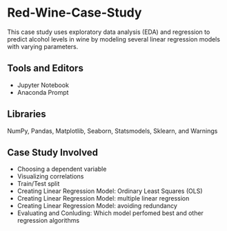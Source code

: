 # Red-Wine-Case-Study
This case study uses exploratory data analysis (EDA) and regression to predict alcohol levels in wine by modeling several linear regression models with varying parameters.

## Tools and Editors
* Jupyter Notebook
* Anaconda Prompt

## Libraries
NumPy, Pandas, Matplotlib, Seaborn, Statsmodels, Sklearn, and Warnings

## Case Study Involved
* Choosing a dependent variable
* Visualizing correlations
* Train/Test split
* Creating Linear Regression Model: Ordinary Least Squares (OLS)
* Creating Linear Regression Model: multiple linear regression
* Creating Linear Regression Model: avoiding redundancy
* Evaluating and Conluding: Which model perfomed best and other regression algorithms

